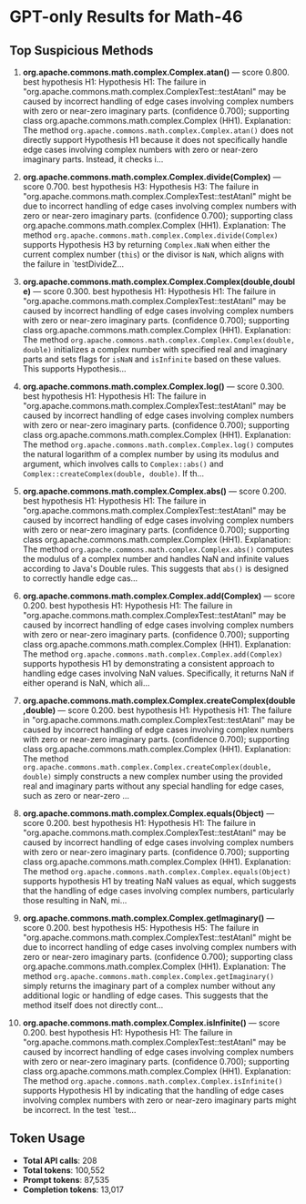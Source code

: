 # GPT-only Results for Math-46

## Top Suspicious Methods

1. **org.apache.commons.math.complex.Complex.atan()** — score 0.800. best hypothesis H1: Hypothesis H1: The failure in "org.apache.commons.math.complex.ComplexTest::testAtanI" may be caused by incorrect handling of edge cases involving complex numbers with zero or near-zero imaginary parts. (confidence 0.700); supporting class org.apache.commons.math.complex.Complex (HH1).
    Explanation: The method `org.apache.commons.math.complex.Complex.atan()` does not directly support Hypothesis H1 because it does not specifically handle edge cases involving complex numbers with zero or near-zero imaginary parts. Instead, it checks i...

2. **org.apache.commons.math.complex.Complex.divide(Complex)** — score 0.700. best hypothesis H3: Hypothesis H3: The failure in "org.apache.commons.math.complex.ComplexTest::testAtanI" might be due to incorrect handling of edge cases involving complex numbers with zero or near-zero imaginary parts. (confidence 0.700); supporting class org.apache.commons.math.complex.Complex (HH1).
    Explanation: The method `org.apache.commons.math.complex.Complex.divide(Complex)` supports Hypothesis H3 by returning `Complex.NaN` when either the current complex number (`this`) or the divisor is `NaN`, which aligns with the failure in `testDivideZ...

3. **org.apache.commons.math.complex.Complex.Complex(double,double)** — score 0.300. best hypothesis H1: Hypothesis H1: The failure in "org.apache.commons.math.complex.ComplexTest::testAtanI" may be caused by incorrect handling of edge cases involving complex numbers with zero or near-zero imaginary parts. (confidence 0.700); supporting class org.apache.commons.math.complex.Complex (HH1).
    Explanation: The method `org.apache.commons.math.complex.Complex.Complex(double, double)` initializes a complex number with specified real and imaginary parts and sets flags for `isNaN` and `isInfinite` based on these values. This supports Hypothesis...

4. **org.apache.commons.math.complex.Complex.log()** — score 0.300. best hypothesis H1: Hypothesis H1: The failure in "org.apache.commons.math.complex.ComplexTest::testAtanI" may be caused by incorrect handling of edge cases involving complex numbers with zero or near-zero imaginary parts. (confidence 0.700); supporting class org.apache.commons.math.complex.Complex (HH1).
    Explanation: The method `org.apache.commons.math.complex.Complex.log()` computes the natural logarithm of a complex number by using its modulus and argument, which involves calls to `Complex::abs()` and `Complex::createComplex(double, double)`. If th...

5. **org.apache.commons.math.complex.Complex.abs()** — score 0.200. best hypothesis H1: Hypothesis H1: The failure in "org.apache.commons.math.complex.ComplexTest::testAtanI" may be caused by incorrect handling of edge cases involving complex numbers with zero or near-zero imaginary parts. (confidence 0.700); supporting class org.apache.commons.math.complex.Complex (HH1).
    Explanation: The method `org.apache.commons.math.complex.Complex.abs()` computes the modulus of a complex number and handles NaN and infinite values according to Java's Double rules. This suggests that `abs()` is designed to correctly handle edge cas...

6. **org.apache.commons.math.complex.Complex.add(Complex)** — score 0.200. best hypothesis H1: Hypothesis H1: The failure in "org.apache.commons.math.complex.ComplexTest::testAtanI" may be caused by incorrect handling of edge cases involving complex numbers with zero or near-zero imaginary parts. (confidence 0.700); supporting class org.apache.commons.math.complex.Complex (HH1).
    Explanation: The method `org.apache.commons.math.complex.Complex.add(Complex)` supports hypothesis H1 by demonstrating a consistent approach to handling edge cases involving NaN values. Specifically, it returns NaN if either operand is NaN, which ali...

7. **org.apache.commons.math.complex.Complex.createComplex(double,double)** — score 0.200. best hypothesis H1: Hypothesis H1: The failure in "org.apache.commons.math.complex.ComplexTest::testAtanI" may be caused by incorrect handling of edge cases involving complex numbers with zero or near-zero imaginary parts. (confidence 0.700); supporting class org.apache.commons.math.complex.Complex (HH1).
    Explanation: The method `org.apache.commons.math.complex.Complex.createComplex(double, double)` simply constructs a new complex number using the provided real and imaginary parts without any special handling for edge cases, such as zero or near-zero ...

8. **org.apache.commons.math.complex.Complex.equals(Object)** — score 0.200. best hypothesis H1: Hypothesis H1: The failure in "org.apache.commons.math.complex.ComplexTest::testAtanI" may be caused by incorrect handling of edge cases involving complex numbers with zero or near-zero imaginary parts. (confidence 0.700); supporting class org.apache.commons.math.complex.Complex (HH1).
    Explanation: The method `org.apache.commons.math.complex.Complex.equals(Object)` supports hypothesis H1 by treating NaN values as equal, which suggests that the handling of edge cases involving complex numbers, particularly those resulting in NaN, mi...

9. **org.apache.commons.math.complex.Complex.getImaginary()** — score 0.200. best hypothesis H5: Hypothesis H5: The failure in "org.apache.commons.math.complex.ComplexTest::testAtanI" might be due to incorrect handling of edge cases involving complex numbers with zero or near-zero imaginary parts. (confidence 0.700); supporting class org.apache.commons.math.complex.Complex (HH1).
    Explanation: The method `org.apache.commons.math.complex.Complex.getImaginary()` simply returns the imaginary part of a complex number without any additional logic or handling of edge cases. This suggests that the method itself does not directly cont...

10. **org.apache.commons.math.complex.Complex.isInfinite()** — score 0.200. best hypothesis H1: Hypothesis H1: The failure in "org.apache.commons.math.complex.ComplexTest::testAtanI" may be caused by incorrect handling of edge cases involving complex numbers with zero or near-zero imaginary parts. (confidence 0.700); supporting class org.apache.commons.math.complex.Complex (HH1).
    Explanation: The method `org.apache.commons.math.complex.Complex.isInfinite()` supports Hypothesis H1 by indicating that the handling of edge cases involving complex numbers with zero or near-zero imaginary parts might be incorrect. In the test `test...


## Token Usage

- **Total API calls**: 208
- **Total tokens**: 100,552
- **Prompt tokens**: 87,535
- **Completion tokens**: 13,017
